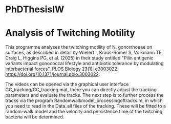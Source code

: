 # PhDThesisIW
# Analysis of Twitching Motility 
This programme analyses the twitching motility of N. gonorrhoeae on surfaces, as described in detail by Wielert I, Kraus-Römer S, Volkmann TE, Craig L, Higgins PG, et al. (2025) in their study entitled "Pilin antigenic variants impact gonococcal lifestyle and antibiotic tolerance by modulating interbacterial forces". PLOS Biology 23(1): e3003022. https://doi.org/10.1371/journal.pbio.3003022. 

The videos can be opened via the graphical user interface GC_tracking/GC_tracking.mat, there you can directly adjust the tracking parameters and evaluate the tracks. The next step is to further process the tracks via the program Randomwalkmodel_processingoftracks.m, in which you need to read in the Data_all files of the tracking. These will be fitted to a random-walk model and the velocity and persistence time of the twitching bacteria will be determined. 

